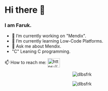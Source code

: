 <h1> Hi there 👋 </h1>
<h3>I am Faruk.</h3>


- 🔭 I’m currently working on "Mendix".
- 🌱 I’m currently learning Low-Code Platforms.
- 💬 Ask me about Mendix.
- "C" Leaning C programming.
<p>
📫 How to reach me:  <a href="https://linkedin.com/in/farukdelibas/" target="blank"><img align="center" src="https://raw.githubusercontent.com/rahuldkjain/github-profile-readme-generator/master/src/images/icons/Social/linked-in-alt.svg" alt="https://www.linkedin.com/in/sfarukdelibas/" height="30" width="40" /></a>
</p>
<p align="center"> <img src="https://komarev.com/ghpvc/?username=dlbsfrk&label=Profile%20views&color=0e75b6&style=flat" alt="dlbsfrk" /> </p>

<p align="center" ><img src="https://github-readme-stats.vercel.app/api/top-langs?username=dlbsfrk&show_icons=true&locale=en&layout=compact" alt="dlbsfrk" /></p>

